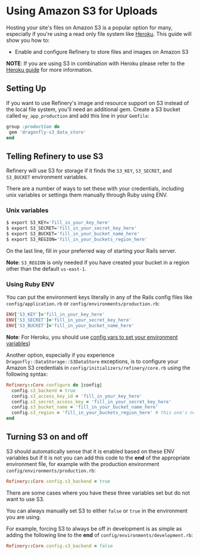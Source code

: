 # Using Amazon S3 for Uploads

Hosting your site's files on Amazon S3 is a popular option for many, especially if you're using a read only file system like
[Heroku](https://heroku.com). This guide will show you how to:

* Enable and configure Refinery to store files and images on Amazon S3

__NOTE__: If you are using S3 in combination with Heroku please refer to the [Heroku guide](https://www.refinerycms.com/guides/heroku) for more information.

## Setting Up

If you want to use Refinery's image and resource support on S3 instead of the local
file system, you'll need an additional gem. Create a S3 bucket called `my_app_production` and add this line in your `Gemfile`:

```ruby
group :production do
 gem 'dragonfly-s3_data_store'
end
```

## Telling Refinery to use S3

Refinery will use S3 for storage if it finds the `S3_KEY`, `S3_SECRET`, and `S3_BUCKET` environment variables.

There are a number of ways to set these with your credentials, including unix variables or settings them manually through Ruby using ENV.

### Unix variables

```bash
$ export S3_KEY='fill_in_your_key_here'
$ export S3_SECRET='fill_in_your_secret_key_here'
$ export S3_BUCKET='fill_in_your_bucket_name_here'
$ export S3_REGION='fill_in_your_buckets_region_here'
```

On the last line, fill in your preferred way of starting your Rails server.

__Note__: `S3_REGION` is only needed if you have created your bucket in a region other than the default `us-east-1`.

### Using Ruby ENV

You can put the environment keys literally in any of the Rails config files like
`config/application.rb` or `config/environments/production.rb`:

```ruby
ENV['S3_KEY']='fill_in_your_key_here'
ENV['S3_SECRET']='fill_in_your_secret_key_here'
ENV['S3_BUCKET']='fill_in_your_bucket_name_here'
```

__Note__: For Heroku, you should use [config vars to set your environment variables](https://www.refinerycms.com/guides/heroku))

Another option, especially if you experience `Dragonfly::DataStorage::S3DataStore` exceptions, is to configure your
Amazon S3 credentials in `config/initializers/refinery/core.rb` using the following syntax:

```ruby
Refinery::Core.configure do |config|
  config.s3_backend = true
  config.s3_access_key_id = 'fill_in_your_key_here'
  config.s3_secret_access_key = 'fill_in_your_secret_key_here'
  config.s3_bucket_name = 'fill_in_your_bucket_name_here'
  config.s3_region = 'fill_in_your_buckets_region_here' # this one's not always required, default is 'us-east-1'
end
```

## Turning S3 on and off

S3 should automatically sense that it is enabled based on these ENV variables but if it is not you can add this code to the __end__ of the appropriate environment file, for example with the production environment
`config/environments/production.rb`:

```ruby
Refinery::Core.config.s3_backend = true
```

There are some cases where you have these three variables set but do not want to use S3.

 You can always manually set S3 to either `false` or `true` in the environment you are using.

For example, forcing S3 to always be off in development is as simple as adding the following line to the __end__ of `config/environments/development.rb`:

```ruby
Refinery::Core.config.s3_backend = false
```
